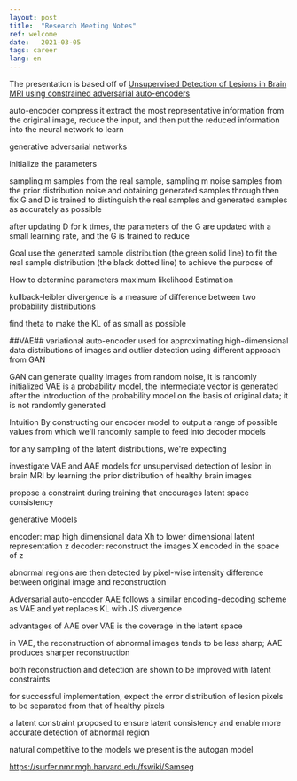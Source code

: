 ```yaml
---
layout: post
title:  "Research Meeting Notes"
ref: welcome
date:   2021-03-05
tags: career
lang: en
---
```


The presentation is based off of [Unsupervised Detection of Lesions in Brain MRI using constrained adversarial auto-encoders](
https://arxiv.org/pdf/1806.04972.pdf)

auto-encoder
compress it extract the most representative information from the original image, reduce the input, and then put the reduced information into the neural network to learn

generative adversarial networks

initialize the parameters

sampling m samples from the real sample, sampling m noise samples from the prior distribution noise and obtaining generated samples through
then fix G and D is trained to distinguish the real samples and generated samples as accurately as possible

after updating D for k times, the parameters of the G are updated with a small learning rate, and the G is trained to reduce

Goal use the generated sample distribution (the green solid line) to fit the real sample distribution (the black dotted line) to achieve the purpose of

How to determine parameters
maximum likelihood Estimation

kullback-leibler divergence is a measure of difference between two probability distributions

find theta to make the KL of as small as possible

##VAE##
variational auto-encoder used for approximating high-dimensional data distributions of images and outlier detection using different approach from GAN

GAN can generate quality images from random noise, it is randomly initialized
VAE is a probability model, the intermediate vector is generated after the introduction of the probability model on the basis of original data; it is not randomly generated

Intuition
By constructing our encoder model to output a range of possible values from which we'll randomly sample to feed into decoder models

for any sampling of the latent distributions, we're expecting

investigate VAE and AAE models for unsupervised detection of lesion in brain MRI by learning the prior distribution of healthy brain images

propose a constraint during training that encourages latent space consistency

generative Models

encoder: map high dimensional data Xh to lower dimensional latent representation z
decoder: reconstruct the images X encoded in the space of z

abnormal regions are then detected by pixel-wise intensity difference between original image and reconstruction

Adversarial auto-encoder AAE follows a similar encoding-decoding scheme as VAE and yet replaces KL with JS divergence

advantages of AAE over VAE is the coverage in the latent space

in VAE, the reconstruction of abnormal images tends to be less sharp; AAE produces sharper reconstruction

both reconstruction and detection are shown to be improved with latent constraints

for successful implementation, expect the error distribution of lesion pixels to be separated from that of healthy pixels

a latent constraint proposed to ensure latent consistency and enable more accurate detection of abnormal region

natural competitive to the models we present is the autogan model

https://surfer.nmr.mgh.harvard.edu/fswiki/Samseg
